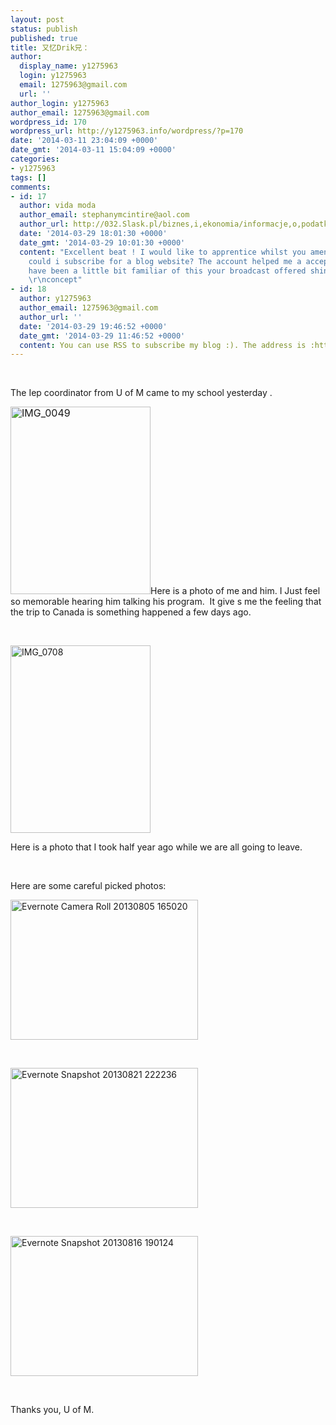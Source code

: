 ```yaml
---
layout: post
status: publish
published: true
title: 又忆Drik兄：
author:
  display_name: y1275963
  login: y1275963
  email: 1275963@gmail.com
  url: ''
author_login: y1275963
author_email: 1275963@gmail.com
wordpress_id: 170
wordpress_url: http://y1275963.info/wordpress/?p=170
date: '2014-03-11 23:04:09 +0000'
date_gmt: '2014-03-11 15:04:09 +0000'
categories:
- y1275963
tags: []
comments:
- id: 17
  author: vida moda
  author_email: stephanymcintire@aol.com
  author_url: http://032.Slask.pl/biznes,i,ekonomia/informacje,o,podatkach,s,803/
  date: '2014-03-29 18:01:30 +0000'
  date_gmt: '2014-03-29 10:01:30 +0000'
  content: "Excellent beat ! I would like to apprentice whilst you amend your website,\r\nhow
    could i subscribe for a blog website? The account helped me a acceptable deal.\r\nI
    have been a little bit familiar of this your broadcast offered shiny transparent
    \r\nconcept"
- id: 18
  author: y1275963
  author_email: 1275963@gmail.com
  author_url: ''
  date: '2014-03-29 19:46:52 +0000'
  date_gmt: '2014-03-29 11:46:52 +0000'
  content: You can use RSS to subscribe my blog :). The address is :http://y1275963.info/wordpress/?feed=rss2
---
```

<p>&nbsp;</p>
<p>The Iep coordinator from U of M came to my school yesterday .</p>
<p><img class="alignnone size-medium wp-image-171" style="font-size: 1rem; line-height: 1;" alt="IMG_0049" src="http://y1275963.info/wordpress/wp-content/uploads/2014/03/IMG_0049-224x300.jpg" width="224" height="300" />Here is a photo of me and him. I Just feel so memorable hearing him talking his program.  It give s me the feeling that the trip to Canada is something happened a few days ago.</p>
<p>&nbsp;</p>
<p><a href="http://y1275963.info/wordpress/wp-content/uploads/2014/03/IMG_0708.jpg"><img class="alignnone size-medium wp-image-172" alt="IMG_0708" src="http://y1275963.info/wordpress/wp-content/uploads/2014/03/IMG_0708-224x300.jpg" width="224" height="300" /></a></p>
<p>Here is a photo that I took half year ago while we are all going to leave.</p>
<p>&nbsp;</p>
<p>Here are some careful picked photos:</p>
<p><a href="http://y1275963.info/wordpress/wp-content/uploads/2014/03/Evernote-Camera-Roll-20130805-165020.jpg"><img alt="Evernote Camera Roll 20130805 165020" src="http://y1275963.info/wordpress/wp-content/uploads/2014/03/Evernote-Camera-Roll-20130805-165020-300x224.jpg" width="300" height="224" /></a></p>
<p>&nbsp;</p>
<p><a href="http://y1275963.info/wordpress/wp-content/uploads/2014/03/Evernote-Snapshot-20130821-222236.jpg"><img alt="Evernote Snapshot 20130821 222236" src="http://y1275963.info/wordpress/wp-content/uploads/2014/03/Evernote-Snapshot-20130821-222236-300x224.jpg" width="300" height="224" /></a></p>
<p>&nbsp;</p>
<p><a href="http://y1275963.info/wordpress/wp-content/uploads/2014/03/Evernote-Snapshot-20130816-190124.jpg"><img alt="Evernote Snapshot 20130816 190124" src="http://y1275963.info/wordpress/wp-content/uploads/2014/03/Evernote-Snapshot-20130816-190124-300x224.jpg" width="300" height="224" /></a></p>
<p>&nbsp;</p>
<p>Thanks you, U of M.</p>
<p>&nbsp;</p>
<p>&nbsp;</p>
<p>&nbsp;</p>
